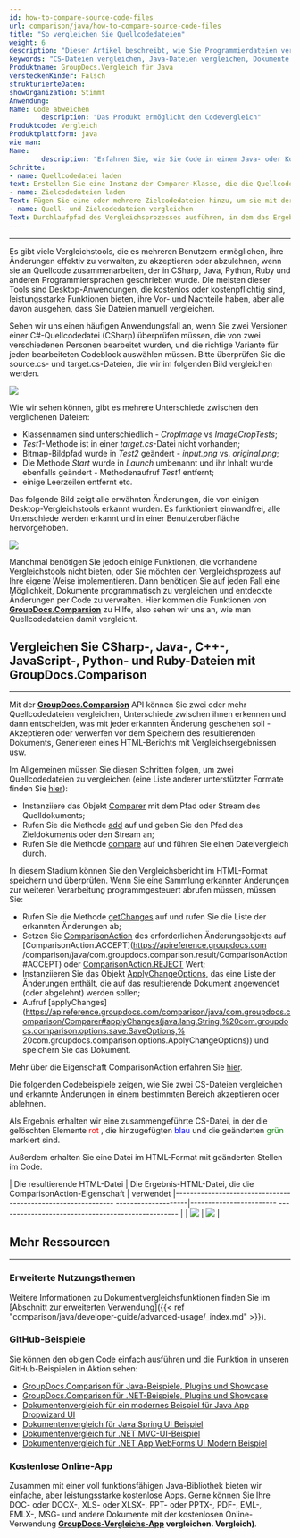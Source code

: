 ```yaml
---
id: how-to-compare-source-code-files
url: comparison/java/how-to-compare-source-code-files
title: "So vergleichen Sie Quellcodedateien"
weight: 6
description: "Dieser Artikel beschreibt, wie Sie Programmierdateien vergleichen und mit angewendeten oder verworfenen Änderungen zu einer Datei zusammenführen können. GroupDocs.Comparison for Java bietet die Möglichkeit, Unterschiede in Dateien wie CS, Java, Python, C ++, Ruby und anderen zu finden"
keywords: "CS-Dateien vergleichen, Java-Dateien vergleichen, Dokumente zusammenführen"
Produktname: GroupDocs.Vergleich für Java
versteckenKinder: Falsch
strukturierteDaten:
showOrganization: Stimmt
Anwendung:
Name: Code abweichen
        description: "Das Produkt ermöglicht den Codevergleich"
Produktcode: Vergleich
Produktplattform: java
wie man:
Name:
        description: "Erfahren Sie, wie Sie Code in einem Java- oder Kotlin-Projekt vergleichen"
Schritte:
- name: Quellcodedatei laden
text: Erstellen Sie eine Instanz der Comparer-Klasse, die die Quellcodedatei als Konstruktorparameter übergibt
- name: Zielcodedateien laden
Text: Fügen Sie eine oder mehrere Zielcodedateien hinzu, um sie mit der Quellcodedatei zu vergleichen
- name: Quell- und Zielcodedateien vergleichen
Text: Durchlaufpfad des Vergleichsprozesses ausführen, in dem das Ergebnis des Vergleichs gespeichert wird
---
```


***

Es gibt viele Vergleichstools, die es mehreren Benutzern ermöglichen, ihre Änderungen effektiv zu verwalten, zu akzeptieren oder abzulehnen, wenn sie an Quellcode zusammenarbeiten, der in CSharp, Java, Python, Ruby und anderen Programmiersprachen geschrieben wurde. Die meisten dieser Tools sind Desktop-Anwendungen, die kostenlos oder kostenpflichtig sind, leistungsstarke Funktionen bieten, ihre Vor- und Nachteile haben, aber alle davon ausgehen, dass Sie Dateien manuell vergleichen.

Sehen wir uns einen häufigen Anwendungsfall an, wenn Sie zwei Versionen einer C#-Quellcodedatei (CSharp) überprüfen müssen, die von zwei verschiedenen Personen bearbeitet wurden, und die richtige Variante für jeden bearbeiteten Codeblock auswählen müssen. Bitte überprüfen Sie die source.cs- und target.cs-Dateien, die wir im folgenden Bild vergleichen werden.

![](/comparison/java/images/how-to-compare-source-code-files1.png)

Wie wir sehen können, gibt es mehrere Unterschiede zwischen den verglichenen Dateien:
* Klassennamen sind unterschiedlich - *CropImage* vs *ImageCropTests*;
* *Test1*-Methode ist in einer *target.cs*-Datei nicht vorhanden;
* Bitmap-Bildpfad wurde in *Test2* geändert - *input.png* vs. *original.png*;
* Die Methode *Start* wurde in *Launch* umbenannt und ihr Inhalt wurde ebenfalls geändert - Methodenaufruf *Test1* entfernt;
* einige Leerzeilen entfernt etc.

Das folgende Bild zeigt alle erwähnten Änderungen, die von einigen Desktop-Vergleichstools erkannt wurden. Es funktioniert einwandfrei, alle Unterschiede werden erkannt und in einer Benutzeroberfläche hervorgehoben.

![](/comparison/java/images/how-to-compare-source-code-files2.png)

Manchmal benötigen Sie jedoch einige Funktionen, die vorhandene Vergleichstools nicht bieten, oder Sie möchten den Vergleichsprozess auf Ihre eigene Weise implementieren. Dann benötigen Sie auf jeden Fall eine Möglichkeit, Dokumente programmatisch zu vergleichen und entdeckte Änderungen per Code zu verwalten. Hier kommen die Funktionen von **[GroupDocs.Comparsion](https://products.groupdocs.com/comparison)** zu Hilfe, also sehen wir uns an, wie man Quellcodedateien damit vergleicht.

## Vergleichen Sie CSharp-, Java-, C++-, JavaScript-, Python- und Ruby-Dateien mit GroupDocs.Comparison
 

---

Mit der **[GroupDocs.Comparsion](https://products.groupdocs.com/comparison)** API können Sie zwei oder mehr Quellcodedateien vergleichen, Unterschiede zwischen ihnen erkennen und dann entscheiden, was mit jeder erkannten Änderung geschehen soll - Akzeptieren oder verwerfen vor dem Speichern des resultierenden Dokuments, Generieren eines HTML-Berichts mit Vergleichsergebnissen usw.

Im Allgemeinen müssen Sie diesen Schritten folgen, um zwei Quellcodedateien zu vergleichen (eine Liste anderer unterstützter Formate finden Sie [hier](https://wiki.lisbon.dynabic.com/display/comparison/Supported+File+Formats)):

* Instanziiere das Objekt [Comparer](https://apireference.groupdocs.com/comparison/java/com.groupdocs.comparison/Comparer) mit dem Pfad oder Stream des Quelldokuments;
* Rufen Sie die Methode [add](https://apireference.groupdocs.com/comparison/java/com.groupdocs.comparison/Comparer#add(java.lang.String)) auf und geben Sie den Pfad des Zieldokuments oder den Stream an;
* Rufen Sie die Methode [compare](https://apireference.groupdocs.com/comparison/java/com.groupdocs.comparison/Comparer#compare()) auf und führen Sie einen Dateivergleich durch.

In diesem Stadium können Sie den Vergleichsbericht im HTML-Format speichern und überprüfen. Wenn Sie eine Sammlung erkannter Änderungen zur weiteren Verarbeitung programmgesteuert abrufen müssen, müssen Sie:

* Rufen Sie die Methode [getChanges](https://apireference.groupdocs.com/comparison/java/com.groupdocs.comparison/Comparer#getChanges()) auf und rufen Sie die Liste der erkannten Änderungen ab;
* Setzen Sie [ComparisonAction](https://apireference.groupdocs.com/comparison/java/com.groupdocs.comparison.result/ComparisonAction) des erforderlichen Änderungsobjekts auf [ComparisonAction.ACCEPT](https://apireference.groupdocs.com /comparison/java/com.groupdocs.comparison.result/ComparisonAction#ACCEPT) oder [ComparisonAction.REJECT](https://apireference.groupdocs.com/comparison/java/com.groupdocs.comparison.result/ComparisonAction#REJECT) Wert;
* Instanziieren Sie das Objekt [ApplyChangeOptions](https://apireference.groupdocs.com/comparison/java/com.groupdocs.comparison.options/ApplyChangeOptions), das eine Liste der Änderungen enthält, die auf das resultierende Dokument angewendet (oder abgelehnt) werden sollen;
* Aufruf [applyChanges](https://apireference.groupdocs.com/comparison/java/com.groupdocs.comparison/Comparer#applyChanges(java.lang.String,%20com.groupdocs.comparison.options.save.SaveOptions,% 20com.groupdocs.comparison.options.ApplyChangeOptions)) und speichern Sie das Dokument.

Mehr über die Eigenschaft ComparisonAction erfahren Sie [hier](https://wiki.lisbon.dynabic.com/display/comparison/How+to+merge+source+code+files).

Die folgenden Codebeispiele zeigen, wie Sie zwei CS-Dateien vergleichen und erkannte Änderungen in einem bestimmten Bereich akzeptieren oder ablehnen.

<script src="https://gist.github.com/groupdocs-comparison-gists/a7fa2bad5b8034df93e8e68d3cba83fc.js"></script>

Als Ergebnis erhalten wir eine zusammengeführte CS-Datei, in der die gelöschten Elemente <font color="red">rot</font> , die hinzugefügten <font color="blue">blau</font> und die geänderten <font color="green">grün</font> markiert sind.

Außerdem erhalten Sie eine Datei im HTML-Format mit geänderten Stellen im Code.

| Die resultierende HTML-Datei | Die Ergebnis-HTML-Datei, die die ComparisonAction-Eigenschaft | verwendet
|------------------------------------------------------------- --------------------|------------------------ -------------------------------------------------- |
| ![](/comparison/java/images/how-to-compare-source-code-files_result1.png) | ![](/comparison/java/images/how-to-compare-source-code-files_result2.png) |

## Mehr Ressourcen

---

### Erweiterte Nutzungsthemen
Weitere Informationen zu Dokumentvergleichsfunktionen finden Sie im [Abschnitt zur erweiterten Verwendung]({{< ref "comparison/java/developer-guide/advanced-usage/_index.md" >}}).

### GitHub-Beispiele
Sie können den obigen Code einfach ausführen und die Funktion in unseren GitHub-Beispielen in Aktion sehen:

* [GroupDocs.Comparison für Java-Beispiele, Plugins und Showcase](https://github.com/groupdocs-comparison/GroupDocs.Comparison-for-Java)
* [GroupDocs.Comparison für .NET-Beispiele, Plugins und Showcase](https://github.com/groupdocs-comparison/GroupDocs.Comparison-for-.NET)
* [Dokumentenvergleich für ein modernes Beispiel für Java App Dropwizard UI](https://github.com/groupdocs-comparison/GroupDocs.Comparison-for-Java-Dropwizard)
* [Dokumentenvergleich für Java Spring UI Beispiel](https://github.com/groupdocs-comparison/GroupDocs.Comparison-for-Java-Spring)
* [Dokumentenvergleich für .NET MVC-UI-Beispiel](https://github.com/groupdocs-comparison/GroupDocs.Comparison-for-.NET-MVC)
* [Dokumentenvergleich für .NET App WebForms UI Modern Beispiel](https://github.com/groupdocs-comparison/GroupDocs.Comparison-for-.NET-WebForms)


### Kostenlose Online-App
Zusammen mit einer voll funktionsfähigen Java-Bibliothek bieten wir einfache, aber leistungsstarke kostenlose Apps.
Gerne können Sie Ihre DOC- oder DOCX-, XLS- oder XLSX-, PPT- oder PPTX-, PDF-, EML-, EMLX-, MSG- und andere Dokumente mit der kostenlosen Online-Verwendung **[GroupDocs-Vergleichs-App](https://products.groupdocs.app/) vergleichen. Vergleich)**.


